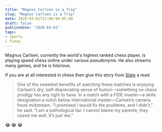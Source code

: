 ```yaml
---
title: "Magnus Carlsen is a Trip"
slug: "Magnus Carlsen is a Trip"
date: 2020-03-01T22:00:00-05:00
draft: false
publishdate: "2020-03-01"
tags:
- sports
- funny
---
```


Magnus Carlsen, currently the world's highest ranked chess player, is playing speed chess online under various pseudonyms. He also streams many games, and he is hilarious.

If you are at all interested in chess then give this story from [Slate][1] a read.

>One of the sweetest benefits of watching these matches is enjoying Carlsen’s dry, self-deprecating sense of humor—something no chess prodigy has any right to have. In a match with a FIDE master—a skills designation a notch below international master—Carlsen’s camera froze midstream. “I promised I would fix the problems, and I didn’t,” he said. “I am a pathological liar. I cannot blame my parents; they raised me well. It’s just me.”

😂 😂 😂

[1]: https://slate.com/culture/2020/02/magnus-carlsen-speed-chess-drdrunkenstein-pseudonyms-twitch-youtube.html
